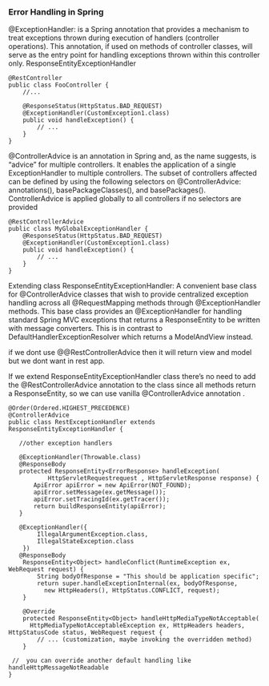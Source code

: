 ### Error Handling in Spring 

@ExceptionHandler:  is a Spring annotation that provides a mechanism to treat exceptions thrown during execution of handlers (controller operations).
This annotation, if used on methods of controller classes, will serve as the entry point for handling exceptions thrown within this controller only.
ResponseEntityExceptionHandler

```
@RestController
public class FooController {
    //...

    @ResponseStatus(HttpStatus.BAD_REQUEST)
    @ExceptionHandler(CustomException1.class)
    public void handleException() {
        // ...
    }
}
```

@ControllerAdvice is an annotation in Spring and, as the name suggests, is “advice” for multiple controllers. It enables the application of a single ExceptionHandler to multiple controllers.
The subset of controllers affected can be defined by using the following selectors on @ControllerAdvice: annotations(), basePackageClasses(), and basePackages(). ControllerAdvice is applied
globally to all controllers if no selectors are provided

```
@RestControllerAdvice
public class MyGlobalExceptionHandler {
    @ResponseStatus(HttpStatus.BAD_REQUEST)
    @ExceptionHandler(CustomException1.class)
    public void handleException() {
        // ...
    }
}
```

Extending  class ResponseEntityExceptionHandler: 
A convenient base class for @ControllerAdvice classes that wish to provide centralized exception handling across all @RequestMapping methods through @ExceptionHandler methods.
This base class provides an @ExceptionHandler for handling standard Spring MVC exceptions that returns a ResponseEntity to be written with message converters. 
This is in contrast to DefaultHandlerExceptionResolver which returns a ModelAndView instead.

if we dont use  @@RestControllerAdvice then it will return view and model but we dont want in rest app. 

If we  extend ResponseEntityExceptionHandler class there’s no need to add the @RestControllerAdvice annotation to the class since all methods return a ResponseEntity,
so we can use vanilla @ControllerAdvice annotation .

```
@Order(Ordered.HIGHEST_PRECEDENCE)
@ControllerAdvice
public class RestExceptionHandler extends ResponseEntityExceptionHandler {
  
   //other exception handlers
  
   @ExceptionHandler(Throwable.class)
   @ResponseBody
   protected ResponseEntity<ErrorResponse> handleException(
           HttpServletRequestrequest , HttpServletResponse response) {
       ApiError apiError = new ApiError(NOT_FOUND);
       apiError.setMessage(ex.getMessage());
       apiError.setTracingId(ex.getTracer());
       return buildResponseEntity(apiError);
   }

   @ExceptionHandler({ 
        IllegalArgumentException.class, 
        IllegalStateException.class
    })
   @ResponseBody
    ResponseEntity<Object> handleConflict(RuntimeException ex, WebRequest request) {
        String bodyOfResponse = "This should be application specific";
        return super.handleExceptionInternal(ex, bodyOfResponse, 
          new HttpHeaders(), HttpStatus.CONFLICT, request);
    }

    @Override
    protected ResponseEntity<Object> handleHttpMediaTypeNotAcceptable(
      HttpMediaTypeNotAcceptableException ex, HttpHeaders headers, HttpStatusCode status, WebRequest request {
        // ... (customization, maybe invoking the overridden method)
    }

 //  you can override another default handling like handleHttpMessageNotReadable 
}

```
